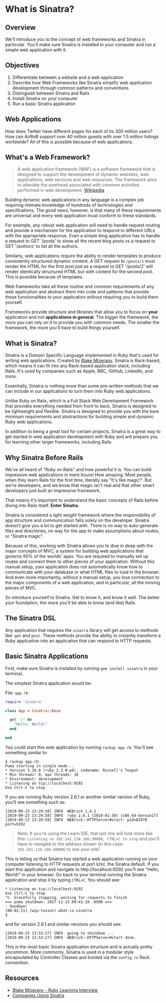 # What is Sinatra?

## Overview

We'll introduce you to the concept of web frameworks and Sinatra in particular. You'll make sure Sinatra is installed in your computer and run a simple web application with it. 

## Objectives

1. Differentiate between a website and a web application
2. Describe how Web Frameworks like Sinatra simplify web application development through common patterns and conventions
3. Distinguish between Sinatra and Rails
4. Install Sinatra on your computer
5. Run a basic Sinatra application


## Web Applications

How does Twitter have different pages for each of its 300 million users? How can AirBnB support over 40 million guests with over 1.5 million listings worldwide? All of this is possible because of web applications.

## What's a Web Framework?

> A web application framework (WAF) is a software framework that is designed to support the development of dynamic websites, web applications, web services and web resources. The framework aims to alleviate the overhead associated with common activities performed in web development. [Wikipedia](https://en.wikipedia.org/wiki/Web_application_framework)

Building dynamic web applications in any language is a complex job requiring intimate knowledge of hundreds of technologies and specifications. The good news, however, is that many of these requirements are universal and every web application must conform to these standards.

For example, any robust web application will need to handle request routing and provide a mechanism for the application to respond to different URLs with the appropriate response. Even a simple blog application has to handle a request to GET '/posts' to show all the recent blog posts vs a request to GET '/authors' to list all the authors.

Similarly, web applications require the ability to render templates to produce consistently structured dynamic content. A GET request to `/posts/1` must render the HTML for the first post just as a request to GET '/posts/2' will render identically structured HTML but with content for the second post. This is possible because of templates.

Web frameworks take all these routine and common requirements of any web application and abstract them into code and patterns that provide these functionalities to your application without requiring you to build them yourself.

Frameworks provide structure and libraries that allow you to focus on **your** application and not **applications in general**. The bigger the framework, the more you can rely on it to provide you with common needs. The smaller the framework, the more you'll have to build things yourself.

## What is Sinatra?

Sinatra is a Domain Specific Language implemented in Ruby that's used for writing web applications. Created by [Blake Mizerany](https://github.com/bmizerany),  Sinatra is Rack-based, which means it can fit into any Rack-based application stack, including Rails. It's used by companies such as Apple, BBC, GitHub, LinkedIn, and more.

Essentially, Sinatra is nothing more than some pre-written methods that we can include in our applications to turn them into Ruby web applications.

Unlike Ruby on Rails, which is a Full Stack Web Development Framework that provides everything needed from front to back, Sinatra is designed to be lightweight and flexible.  Sinatra is designed to provide you with the bare minimum requirements and abstractions for building simple and dynamic Ruby web applications.

In addition to being a great tool for certain projects, Sinatra is a great way to get started in web application development with Ruby and will prepare you for learning other larger frameworks, including Rails.

## Why Sinatra Before Rails

We've all heard of "Ruby on Rails" and how powerful it is. You can build impressive web applications in mere hours! How amazing. Most people, when they learn Rails for the first time, literally say "It's like magic!". But we're developers, and we know that magic isn't real and that other smart developers just built an impressive framework.

That means it's important to understand the basic concepts of Rails before diving into Rails itself. **Enter Sinatra.**


Sinatra is considered a _light weight_ framework where the responsibility of app structure and communication falls solely on the developer. Sinatra doesn't give you a lot to get started with. There is no way to auto-generate files and directories, no way for the app to make assumptions about routes, or "Sinatra magic".

Because of this, working with Sinatra allows you to dive in deep with the major concepts of MVC, a system for building web applications that governs 90% of the worlds' apps. You are required to manually set up routes and connect them to other pieces of your application. Without this manual setup, your application does not automatically know how to communicate with your database or what HTML files to load in the browser. And even more importantly, without a manual setup, you lose connection to the major components of a web application, and in particular, all the moving pieces of MVC.

So introduce yourself to Sinatra. Get to know it, and know it well. The better your foundation, the more you'll be able to know (and like) Rails.

## The Sinatra DSL

Any application that requires the `sinatra` library will get access to methods like: `get` and `post`. These methods provide the ability to instantly transform a Ruby application into an application that can respond to HTTP requests.

## Basic Sinatra Applications

First, make sure Sinatra is installed by running `gem install sinatra` in your terminal.

The simplest Sinatra application would be:

File: `app.rb`
```ruby
require 'sinatra'

class App < Sinatra::Base

  get '/' do
    "Hello, World!"
  end

end
```

You could start this web application by running `rackup app.rb`. You'll see something similar to:

```
$ rackup app.rb
Puma starting in single mode...
* Version 3.10.0 (ruby 2.3.0-p0), codename: Russell's Teapot
* Min threads: 0, max threads: 16
* Environment: development
* Listening on tcp://localhost:9292
Use Ctrl-C to stop
```

If you are running Ruby version 2.6.1 or another similar version of Ruby, you'll see something such as:

```
[2019-09-23 13:29:58] INFO  WEBrick 1.4.2
[2019-09-23 13:29:58] INFO  ruby 2.6.1 (2019-01-30) [x86_64-darwin17]
[2019-09-23 13:29:58] INFO  WEBrick::HTTPServer#start: pid=82970 port=9292
```

>Note: If you're using the Learn IDE, that last line will look more like this: `Listening on 192.241.134.186:30000, CTRL+C to stop` and you'll have to navigate to the address shown (in this case: `192.241.134.186:30000`) to see your site!

This is telling us that Sinatra has started a web application running on your computer listening to HTTP requests at port `9292`, the Sinatra default. If you start this application and navigate to http://localhost:9292 you'll see "Hello, World!" in your browser. Go back to your terminal running the Sinatra application and stop it by typing `CTRL+C`. You should see:

```
* Listening on tcp://localhost:9292
Use Ctrl-C to stop
^C- Gracefully stopping, waiting for requests to finish
=== puma shutdown: 2017-11-15 09:41:19 -0500 ===
- Goodbye!
[00:01:11] (wip-lesson) what-is-sinatra
$
```

and for version 2.6.1 and similar versions you should see:

```
[2019-09-23 13:53:27] INFO  going to shutdown ...
[2019-09-23 13:53:27] INFO  WEBrick::HTTPServer#start done.
```

This is the most basic Sinatra application structure and is actually pretty uncommon. More commonly, Sinatra is used in a modular style encapsulated by Controller Classes and booted via the `config.ru` Rack convention.

## Resources

* [Blake Mizerany - Ruby Learning Interview](http://rubylearning.com/blog/2009/08/11/blake-mizerany-how-do-i-learn-and-master-sinatra/)
* [Companies Using Sinatra](http://www.sinatrarb.com/wild.html)
